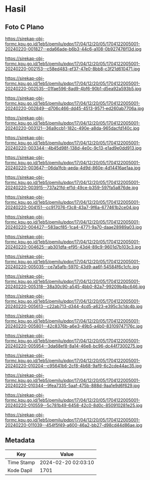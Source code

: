 # Hasil

## Foto C Plano

https://sirekap-obj-formc.kpu.go.id/1eb5/pemilu/pdpr/17/04/12/20/05/1704122005001-20240220-001827--eda66ade-b6b3-44c6-a108-0b927476f13d.jpg

https://sirekap-obj-formc.kpu.go.id/1eb5/pemilu/pdpr/17/04/12/20/05/1704122005001-20240220-002153--c58ed483-ef37-47e0-8bb8-c3f21d610471.jpg

https://sirekap-obj-formc.kpu.go.id/1eb5/pemilu/pdpr/17/04/12/20/05/1704122005001-20240220-002535--01fae596-8ad9-4bf6-90b1-d5ea92a593b5.jpg

https://sirekap-obj-formc.kpu.go.id/1eb5/pemilu/pdpr/17/04/12/20/05/1704122005001-20240220-002849--d706c466-dd45-4513-9571-ed260ab7706a.jpg

https://sirekap-obj-formc.kpu.go.id/1eb5/pemilu/pdpr/17/04/12/20/05/1704122005001-20240220-003121--36a9ccb1-182c-490e-a8da-965dacfd140c.jpg

https://sirekap-obj-formc.kpu.go.id/1eb5/pemilu/pdpr/17/04/12/20/05/1704122005001-20240220-003344--4b45d98f-138d-4e0c-9c13-e1ad9e0dd913.jpg

https://sirekap-obj-formc.kpu.go.id/1eb5/pemilu/pdpr/17/04/12/20/05/1704122005001-20240220-003647--06da1fcb-aeda-4d9d-860e-4d14416ae1aa.jpg

https://sirekap-obj-formc.kpu.go.id/1eb5/pemilu/pdpr/17/04/12/20/05/1704122005001-20240220-003915--737a21fd-ef1d-49ce-b359-597fa5a876de.jpg

https://sirekap-obj-formc.kpu.go.id/1eb5/pemilu/pdpr/17/04/12/20/05/1704122005001-20240220-004151--cc917076-f3c8-43a7-9f6a-677461b2ce04.jpg

https://sirekap-obj-formc.kpu.go.id/1eb5/pemilu/pdpr/17/04/12/20/05/1704122005001-20240220-004427--583acf85-1ca4-4771-9a70-daae28989a03.jpg

https://sirekap-obj-formc.kpu.go.id/1eb5/pemilu/pdpr/17/04/12/20/05/1704122005001-20240220-004625--ab301dfa-ef95-43d4-89c9-9601d7b103c3.jpg

https://sirekap-obj-formc.kpu.go.id/1eb5/pemilu/pdpr/17/04/12/20/05/1704122005001-20240220-005035--ce7a5afb-5970-43d9-aa6f-54584f6c1cfc.jpg

https://sirekap-obj-formc.kpu.go.id/1eb5/pemilu/pdpr/17/04/12/20/05/1704122005001-20240220-005318--38a30c90-a545-4bb0-82a7-99209b4bc646.jpg

https://sirekap-obj-formc.kpu.go.id/1eb5/pemilu/pdpr/17/04/12/20/05/1704122005001-20240220-005613--c22ab713-d344-4cd5-a623-e395c3c1dc4b.jpg

https://sirekap-obj-formc.kpu.go.id/1eb5/pemilu/pdpr/17/04/12/20/05/1704122005001-20240220-005801--42c8376b-a6e3-49b5-a4b0-83109747176c.jpg

https://sirekap-obj-formc.kpu.go.id/1eb5/pemilu/pdpr/17/04/12/20/05/1704122005001-20240220-005954--3da68ef8-8a14-46e8-bc96-dc44f7300275.jpg

https://sirekap-obj-formc.kpu.go.id/1eb5/pemilu/pdpr/17/04/12/20/05/1704122005001-20240220-010204--c95641b6-2cf8-4b68-9af9-6c2cde44ac35.jpg

https://sirekap-obj-formc.kpu.go.id/1eb5/pemilu/pdpr/17/04/12/20/05/1704122005001-20240220-010344--9fea7335-5aaf-475b-888d-9aa1e9d6f629.jpg

https://sirekap-obj-formc.kpu.go.id/1eb5/pemilu/pdpr/17/04/12/20/05/1704122005001-20240220-010559--5c781b49-6458-42c0-8d0c-850910281e25.jpg

https://sirekap-obj-formc.kpu.go.id/1eb5/pemilu/pdpr/17/04/12/20/05/1704122005001-20240220-011039--454f5f49-a600-46a2-bb27-d98cd44d86ae.jpg


## Metadata

| Key        | Value               |
| ---------- | ------------------- |
| Time Stamp | 2024-02-20 02:03:10 |
| Kode Dapil | 1701                |



